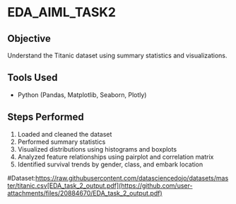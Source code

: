# EDA_AIML_TASK2
## Objective
Understand the Titanic dataset using summary statistics and visualizations.

## Tools Used
- Python (Pandas, Matplotlib, Seaborn, Plotly)

## Steps Performed
1. Loaded and cleaned the dataset
2. Performed summary statistics
3. Visualized distributions using histograms and boxplots
4. Analyzed feature relationships using pairplot and correlation matrix
5. Identified survival trends by gender, class, and embark location

#Dataset:https://raw.githubusercontent.com/datasciencedojo/datasets/master/titanic.csv[EDA_task_2_output.pdf](https://github.com/user-attachments/files/20884670/EDA_task_2_output.pdf)
